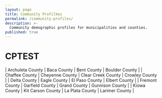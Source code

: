 ```yaml
---
layout: page
title: Community Profilkes
permalink: /community-profiles/
description: >-
  Community demographic profiles for municipalities and counties.
published: true
---
```


# CPTEST

| Archuleta County 	| Baca County       	| Bent County        	| Boulder County  	|
| Chaffee County   	| Cheyenne County   	| Clear Creek County 	| Crowley County  	|
| Delta County     	| Eagle County      	| El Paso County     	| Elbert County   	|
| Fremont County   	| Garfield County   	| Grand County       	| Gunnison County 	|
| Kiowa County     	| Kit Carson County 	| La Plata County    	| Larimer County  	|
